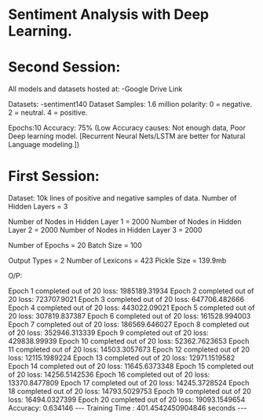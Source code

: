 # Sentiment Analysis with Deep Learning.

# Second Session: 
All models and datasets hosted at: -Google Drive Link

Datasets: -sentiment140 Dataset Samples: 1.6 million polarity: 0 = negative. 2 = neutral. 4 = positive.

Epochs:10 Accuracy: 75% (Low Accuracy causes: Not enough data, Poor Deep learning model. [Recurrent Neural Nets/LSTM are better for Natural Language modeling.])

# First Session:
Dataset: 10k lines of positive and negative samples of data. Number of Hidden Layers = 3

Number of Nodes in Hidden Layer 1 = 2000 Number of Nodes in Hidden Layer 2 = 2000 Number of Nodes in Hidden Layer 3 = 2000

Number of Epochs = 20 Batch Size = 100

Output Types = 2 Number of Lexicons = 423 Pickle Size = 139.9mb

O/P:

Epoch 1 completed out of 20 loss: 1985189.31934 Epoch 2 completed out of 20 loss: 723707.9021 Epoch 3 completed out of 20 loss: 647706.482666 Epoch 4 completed out of 20 loss: 443022.09021 Epoch 5 completed out of 20 loss: 307819.837387 Epoch 6 completed out of 20 loss: 161528.994003 Epoch 7 completed out of 20 loss: 186569.646027 Epoch 8 completed out of 20 loss: 352946.313339 Epoch 9 completed out of 20 loss: 429838.99939 Epoch 10 completed out of 20 loss: 52362.7623653 Epoch 11 completed out of 20 loss: 14503.3057673 Epoch 12 completed out of 20 loss: 12115.1989224 Epoch 13 completed out of 20 loss: 12971.1519582 Epoch 14 completed out of 20 loss: 11645.6373348 Epoch 15 completed out of 20 loss: 14256.5142536 Epoch 16 completed out of 20 loss: 13370.8477809 Epoch 17 completed out of 20 loss: 14245.3728524 Epoch 18 completed out of 20 loss: 14793.5029753 Epoch 19 completed out of 20 loss: 16494.0327399 Epoch 20 completed out of 20 loss: 19093.1549654 Accuracy: 0.634146 --- Training Time : 401.4542450904846 seconds ---
